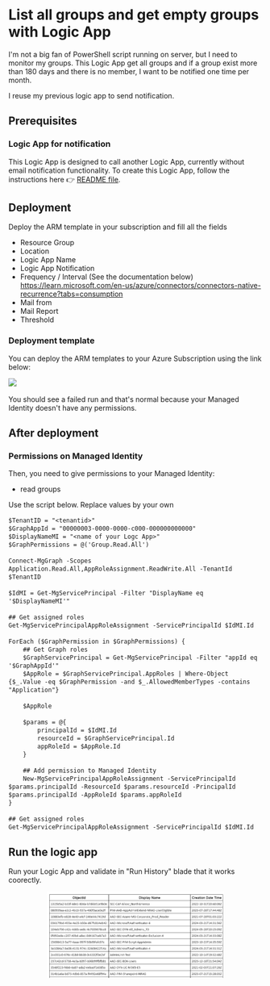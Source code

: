 # List all groups and get empty groups with Logic App


I'm not a big fan of PowerShell script running on server, but I need to monitor my groups.
This Logic App get all groups and if a group exist more than 180 days and there is no member, I want to be notified one time per month.

I reuse my previous logic app to send notification.


## Prerequisites

### Logic App for notification
This Logic App is designed to call another Logic App, currently without email notification functionality.
To create this Logic App, follow the instructions here 👉 [README file](../Notifications/README.md).

## Deployment

Deploy the ARM template in your subscription and fill all the fields
- Resource Group
- Location
- Logic App Name
- Logic App Notification
- Frequency / Interval (See the documentation below)
https://learn.microsoft.com/en-us/azure/connectors/connectors-native-recurrence?tabs=consumption
- Mail from
- Mail Report
- Threshold


### Deployment template

You can deploy the ARM templates to your Azure Subscription using the link below:

<a href="https://portal.azure.com/#create/Microsoft.Template/uri/https%3A%2F%2Fraw.githubusercontent.com%2FMathiasMSFT%2FMyWiki%2Frefs%2Fheads%2Fmain%2FLogic-App%2FList%20empty%20groups%2Fazuredeploy.json" target="_blank">
  <img src="https://aka.ms/deploytoazurebutton"/>
</a>

You should see a failed run and that's normal because your Managed Identity doesn't have any permissions.


## After deployment

### Permissions on Managed Identity
Then, you need to give permissions to your Managed Identity:
- read groups

Use the script below. Replace values by your own
```
$TenantID = "<tenantid>"
$GraphAppId = "00000003-0000-0000-c000-000000000000"
$DisplayNameMI = "<name of your Logc App>"
$GraphPermissions = @('Group.Read.All')

Connect-MgGraph -Scopes Application.Read.All,AppRoleAssignment.ReadWrite.All -TenantId $TenantID

$IdMI = Get-MgServicePrincipal -Filter "DisplayName eq '$DisplayNameMI'"

## Get assigned roles
Get-MgServicePrincipalAppRoleAssignment -ServicePrincipalId $IdMI.Id

ForEach ($GraphPermission in $GraphPermissions) {
    ## Get Graph roles
    $GraphServicePrincipal = Get-MgServicePrincipal -Filter "appId eq '$GraphAppId'"
    $AppRole = $GraphServicePrincipal.AppRoles | Where-Object {$_.Value -eq $GraphPermission -and $_.AllowedMemberTypes -contains "Application"}

    $AppRole

    $params = @{
        principalId = $IdMI.Id
        resourceId = $GraphServicePrincipal.Id
        appRoleId = $AppRole.Id
    }

    ## Add permission to Managed Identity 
    New-MgServicePrincipalAppRoleAssignment -ServicePrincipalId $params.principalId -ResourceId $params.resourceId -PrincipalId $params.principalId -AppRoleId $params.appRoleId
}

## Get assigned roles
Get-MgServicePrincipalAppRoleAssignment -ServicePrincipalId $IdMI.Id
```

## Run the logic app

Run your Logic App and validate in "Run History" blade that it works coorectly.

<p align="center" width="100%">
    <img width="70%" src="./images/example.png">
</p>

